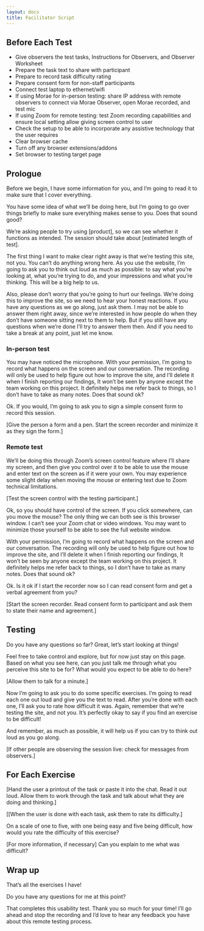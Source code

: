 ```yaml
---
layout: docs
title: Facilitator Script
---
```


## Before Each Test
- Give observers the test tasks, Instructions for Observers, and Observer Worksheet
- Prepare the task text to share with participant
- Prepare to record task difficulty rating
- Prepare consent form for non-staff participants
- Connect test laptop to ethernet/wifi
- If using Morae for in-person testing: share IP address with remote observers to connect via Morae Observer, open Morae recorded, and test mic
- If using Zoom for remote testing: test Zoom recording capabilities and ensure local setting allow giving screen control to user
- Check the setup to be able to incorporate any assistive technology that the user requires
- Clear browser cache
- Turn off any browser extensions/addons
- Set browser to testing target page

## Prologue

Before we begin, I have some information for you, and I’m going to read it to make sure that I cover everything.

You have some idea of what we’ll be doing here, but I’m going to go over things briefly to make sure everything makes sense to you. Does that sound good?

We’re asking people to try using [product], so we can see whether it functions as intended. The session should take about [estimated length of test].

The first thing I want to make clear right away is that we’re testing this site, not you. You can’t do anything wrong here. As you use the website, I’m going to ask you to think out loud as much as possible: to say what you’re looking at, what you’re trying to do, and your impressions and what you’re thinking. This will be a big help to us.

Also, please don’t worry that you’re going to hurt our feelings. We’re doing this to improve the site, so we need to hear your honest reactions. If you have any questions as we go along, just ask them. I may not be able to answer them right away, since we’re interested in how people do when they don’t have someone sitting next to them to help. But if you still have any questions when we’re done I’ll try to answer them then. And if you need to take a break at any point, just let me know.

### In-person test
You may have noticed the microphone. With your permission, I’m going to record what happens on the screen and our conversation. The recording will only be used to help figure out how to improve the site, and I’ll delete it when I finish reporting our findings, It won’t be seen by anyone except the team working on this project. It definitely helps me refer back to things, so I don’t have to take as many notes. Does that sound ok?

Ok. If you would, I’m going to ask you to sign a simple consent form to record this session.

[Give the person a form and a pen. Start the screen recorder and minimize it as they sign the form.]

### Remote test
We’ll be doing this through Zoom’s screen control feature where I’ll share my screen, and then give you control over it to be able to use the mouse and enter text on the screen as if it were your own. You may experience some slight delay when moving the mouse or entering text due to Zoom technical limitations.

[Test the screen control with the testing participant.]

Ok, so you should have control of the screen. If you click somewhere, can you move the mouse? The only thing we can both see is this browser window. I can’t see your Zoom chat or video windows. You may want to minimize those yourself to be able to see the full website window.

With your permission, I’m going to record what happens on the screen and our conversation. The recording will only be used to help figure out how to improve the site, and I’ll delete it when I finish reporting our findings, It won’t be seen by anyone except the team working on this project. It definitely helps me refer back to things, so I don’t have to take as many notes. Does that sound ok?

Ok. Is it ok if I start the recorder now so I can read consent form and get a verbal agreement from you?

[Start the screen recorder. Read consent form to participant and ask them to state their name and agreement.]

## Testing

Do you have any questions so far?
Great, let’s start looking at things!

Feel free to take control and explore, but for now just stay on this page. Based on what you see here, can you just talk me through what you perceive this site to be for? What would you expect to be able to do here?

[Allow them to talk for a minute.]

Now I’m going to ask you to do some specific exercises. I’m going to read each one out loud and give you the text to read. After you’re done with each one, I’ll ask you to rate how difficult it was. Again, remember that we’re testing the site, and not you. It’s perfectly okay to say if you find an exercise to be difficult!

And remember, as much as possible, it will help us if you can try to think out loud as you go along.

[If other people are observing the session live: check for messages from observers.]

## For Each Exercise

[Hand the user a printout of the task or paste it into the chat. Read it out loud. Allow them to work through the task and talk about what they are doing and thinking.]

[[When the user is done with each task, ask them to rate its difficulty.]

On a scale of one to five, with one being easy and five being difficult, how would you rate the difficulty of this exercise?

[For more information, if necessary]
Can you explain to me what was difficult?

## Wrap up
That’s all the exercises I have!

Do you have any questions for me at this point?

That completes this usability test. Thank you so much for your time! I’ll go ahead and stop the recording and I’d love to hear any feedback you have about this remote testing process.
